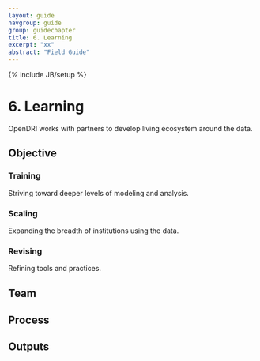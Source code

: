```yaml
---
layout: guide
navgroup: guide
group: guidechapter
title: 6. Learning
excerpt: "xx"
abstract: "Field Guide"
---
```

{% include JB/setup %}

# 6.	Learning
OpenDRI works with partners to develop living ecosystem around the data. 

## Objective

### Training
Striving toward deeper levels of modeling and analysis. 

### Scaling
Expanding the breadth of institutions using the data.

### Revising
Refining tools and practices.

## Team

## Process

## Outputs



